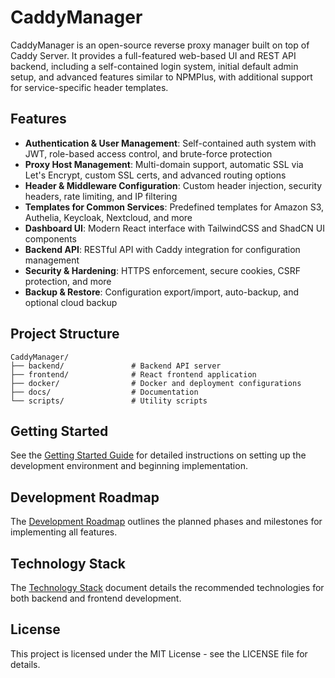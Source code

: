 # CaddyManager

CaddyManager is an open-source reverse proxy manager built on top of Caddy Server. It provides a full-featured web-based UI and REST API backend, including a self-contained login system, initial default admin setup, and advanced features similar to NPMPlus, with additional support for service-specific header templates.

## Features

- **Authentication & User Management**: Self-contained auth system with JWT, role-based access control, and brute-force protection
- **Proxy Host Management**: Multi-domain support, automatic SSL via Let's Encrypt, custom SSL certs, and advanced routing options
- **Header & Middleware Configuration**: Custom header injection, security headers, rate limiting, and IP filtering
- **Templates for Common Services**: Predefined templates for Amazon S3, Authelia, Keycloak, Nextcloud, and more
- **Dashboard UI**: Modern React interface with TailwindCSS and ShadCN UI components
- **Backend API**: RESTful API with Caddy integration for configuration management
- **Security & Hardening**: HTTPS enforcement, secure cookies, CSRF protection, and more
- **Backup & Restore**: Configuration export/import, auto-backup, and optional cloud backup

## Project Structure

```
CaddyManager/
├── backend/               # Backend API server
├── frontend/              # React frontend application
├── docker/                # Docker and deployment configurations
├── docs/                  # Documentation
└── scripts/               # Utility scripts
```

## Getting Started

See the [Getting Started Guide](./getting_started.md) for detailed instructions on setting up the development environment and beginning implementation.

## Development Roadmap

The [Development Roadmap](./development_roadmap.md) outlines the planned phases and milestones for implementing all features.

## Technology Stack

The [Technology Stack](./technology_stack.md) document details the recommended technologies for both backend and frontend development.

## License

This project is licensed under the MIT License - see the LICENSE file for details.
